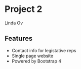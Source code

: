 # Project 2

Linda Ov

## Features

* Contact info for legistative reps
* Single page website
* Powered by Bootstrap 4